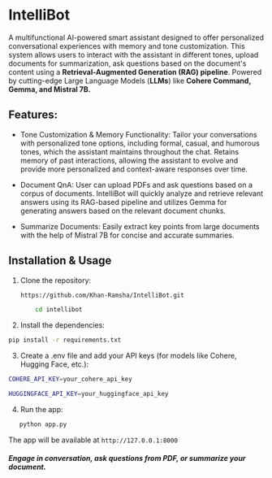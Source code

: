 # IntelliBot

A multifunctional AI-powered smart assistant designed to offer personalized conversational experiences with memory and tone customization. This system allows users to interact with the assistant in different tones, upload documents for summarization, ask questions based on the document's content using a **Retrieval-Augmented Generation (RAG) pipeline**. Powered by cutting-edge Large Language Models (**LLMs**) like **Cohere Command, Gemma, and Mistral 7B.**


## Features:

- Tone Customization & Memory Functionality: Tailor your conversations with personalized tone options, including formal, casual, and humorous tones, which the assistant maintains throughout the chat. Retains memory of past interactions, allowing the assistant to evolve and provide more personalized and context-aware responses over time.

- Document QnA: User can upload PDFs and ask questions based on a corpus of documents. IntelliBot will quickly analyze and retrieve relevant answers using its RAG-based pipeline and utilizes Gemma for generating answers based on the relevant document chunks. 

- Summarize Documents: Easily extract key points from large documents with the help of Mistral 7B for concise and accurate summaries.

## Installation & Usage

1. Clone the repository:

   ``` bash
   https://github.com/Khan-Ramsha/IntelliBot.git
   ```
   ``` bash
       cd intellibot
   ```

3. Install the dependencies:

 ```bash 
 pip install -r requirements.txt
```

3. Create a .env file and add your API keys (for models like Cohere, Hugging Face, etc.):

  ``` bash 
  COHERE_API_KEY=your_cohere_api_key
```` 
  ```bash 
  HUGGINGFACE_API_KEY=your_huggingface_api_key
   ```
  
4. Run the app:

  ```bash
     python app.py
   ```
  
The app will be available at ``` http://127.0.0.1:8000 ```

##### Engage in conversation, ask questions from PDF, or summarize your document.

